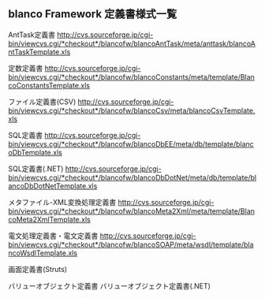 ## blanco Framework 定義書様式一覧


AntTask定義書
http://cvs.sourceforge.jp/cgi-bin/viewcvs.cgi/*checkout*/blancofw/blancoAntTask/meta/anttask/blancoAntTaskTemplate.xls

定数定義書
http://cvs.sourceforge.jp/cgi-bin/viewcvs.cgi/*checkout*/blancofw/blancoConstants/meta/template/BlancoConstantsTemplate.xls

ファイル定義書(CSV)
http://cvs.sourceforge.jp/cgi-bin/viewcvs.cgi/*checkout*/blancofw/blancoCsv/meta/blancoCsvTemplate.xls

SQL定義書
http://cvs.sourceforge.jp/cgi-bin/viewcvs.cgi/*checkout*/blancofw/blancoDbEE/meta/db/template/blancoDbTemplate.xls

SQL定義書(.NET)
http://cvs.sourceforge.jp/cgi-bin/viewcvs.cgi/*checkout*/blancofw/blancoDbDotNet/meta/db/template/blancoDbDotNetTemplate.xls

メタファイル-XML変換処理定義書
http://cvs.sourceforge.jp/cgi-bin/viewcvs.cgi/*checkout*/blancofw/blancoMeta2Xml/meta/template/BlancoMeta2XmlTemplate.xls

電文処理定義書・電文定義書
http://cvs.sourceforge.jp/cgi-bin/viewcvs.cgi/*checkout*/blancofw/blancoSOAP/meta/wsdl/template/blancoWsdlTemplate.xls

画面定義書(Struts)

バリューオブジェクト定義書
バリューオブジェクト定義書(.NET)



